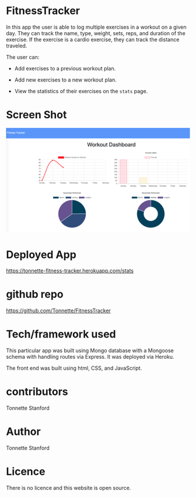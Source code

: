 # FitnessTracker

In this app the user is able to log multiple exercises in a workout on a given day. They can track the name, type, weight, sets, reps, and duration of the exercise. If the exercise is a cardio exercise, they can track the distance traveled.

The user can:

  * Add exercises to a previous workout plan.

  * Add new exercises to a new workout plan.

  * View the statistics of their exercises on the `stats` page.

# Screen Shot
![ScreenShot](https://github.com/Tonnette/FitnessTracker/blob/master/Fitness.png)

# Deployed App
https://tonnette-fitness-tracker.herokuapp.com/stats

# github repo
https://github.com/Tonnette/FitnessTracker

# Tech/framework used
This particular app was built using Mongo database with a Mongoose schema with handling routes via Express. It was deployed via Heroku.

The front end was built using html, CSS, and JavaScript.

# contributors
Tonnette Stanford

# Author
Tonnette Stanford

# Licence
There is no licence and this website is open source.